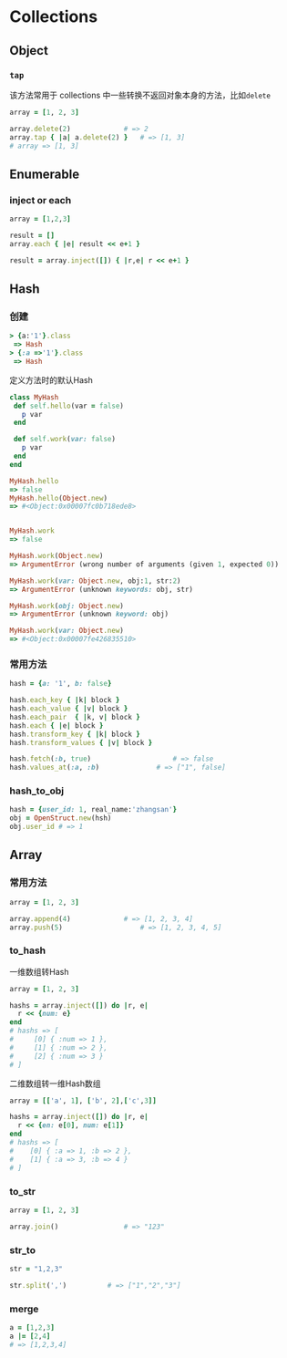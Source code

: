 # Collections

## Object

### `tap`

该方法常用于 collections 中一些转换不返回对象本身的方法，比如`delete`

```ruby
array = [1, 2, 3]

array.delete(2)				# => 2
array.tap { |a| a.delete(2) }	# => [1, 3]
# array => [1, 3]
```



## Enumerable

### inject or each

```ruby
array = [1,2,3]

result = []
array.each { |e| result << e+1 }

result = array.inject([]) { |r,e| r << e+1 }
```



## Hash

### 创建

```ruby
> {a:'1'}.class
 => Hash
> {:a =>'1'}.class
 => Hash
```

定义方法时的默认Hash

 ```ruby
class MyHash
  def self.hello(var = false)
    p var
  end

  def self.work(var: false)
    p var
  end
end

MyHash.hello
=> false
MyHash.hello(Object.new)	 
=> #<Object:0x00007fc0b718ede8>


MyHash.work
=> false

MyHash.work(Object.new)
=> ArgumentError (wrong number of arguments (given 1, expected 0))

MyHash.work(var: Object.new, obj:1, str:2)
=> ArgumentError (unknown keywords: obj, str)

MyHash.work(obj: Object.new)
=> ArgumentError (unknown keyword: obj)

MyHash.work(var: Object.new)
=> #<Object:0x00007fe426835510>
 ```



### 常用方法

```ruby
hash = {a: '1', b: false}

hash.each_key { |k| block }
hash.each_value { |v| block }
hash.each_pair	{ |k, v| block }
hash.each { |e| block }
hash.transform_key { |k| block }
hash.transform_values { |v| block }

hash.fetch(:b, true)					# => false
hash.values_at(:a, :b)				# => ["1", false]
```



### hash_to_obj

```ruby
hash = {user_id: 1, real_name:'zhangsan'}
obj = OpenStruct.new(hsh)
obj.user_id	# => 1
```



## Array

### 常用方法

```ruby
array = [1, 2, 3]

array.append(4)				# => [1, 2, 3, 4]
array.push(5)					# => [1, 2, 3, 4, 5]
```



### to_hash

一维数组转Hash

```ruby
array = [1, 2, 3]

hashs = array.inject([]) do |r, e|
  r << {num: e}
end
# hashs => [
#     [0] { :num => 1 },
#     [1] { :num => 2 },
#     [2] { :num => 3 }
# ]
```

二维数组转一维Hash数组

```ruby
array = [['a', 1], ['b', 2],['c',3]]

hashs = array.inject([]) do |r, e|
  r << {en: e[0], num: e[1]}
end	
# hashs => [
#    [0] { :a => 1, :b => 2 },
#    [1] { :a => 3, :b => 4 }
# ]
```



### to_str

```ruby
array = [1, 2, 3]

array.join()				# => "123"
```

### str_to

```ruby
str = "1,2,3"

str.split(',')			# => ["1","2","3"]
```



### merge

```ruby
a = [1,2,3] 
a |= [2,4]
# => [1,2,3,4]
```

